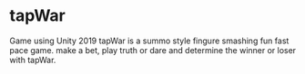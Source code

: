 # tapWar
Game using Unity 2019
tapWar is a summo style fingure smashing fun fast pace game. make a bet, play truth or dare and determine the winner or loser with tapWar.   